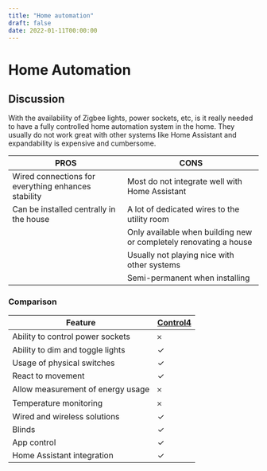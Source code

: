 ```yaml
---
title: "Home automation"
draft: false
date: 2022-01-11T00:00:00
---
```


# Home Automation

## Discussion
With the availability of Zigbee lights, power sockets, etc, is it really needed to have a fully controlled home automation system in the home. They usually do not work great with other systems like Home Assistant and expandability is expensive and cumbersome.

| PROS | CONS |
| --- | --- |
| Wired connections for everything enhances stability | Most do not integrate well with Home Assistant|
| Can be installed centrally in the house | A lot of dedicated wires to the utility room |
| | Only available when building new or completely renovating a house |
| | Usually not playing nice with other systems |
| | Semi-permanent when installing |

### Comparison

| Feature | [Control4](https://www.control4.com/) |
| - | - |
| Ability to control power sockets | 𐄂 |
| Ability to dim and toggle lights| ✓ |
|Usage of physical switches| ✓ |
|React to movement| ✓ |
|Allow measurement of energy usage| 𐄂 |
|Temperature monitoring| 𐄂 |
|Wired and wireless solutions| ✓ |
|Blinds| ✓ |
|App control| ✓ |
|Home Assistant integration| ✓ |